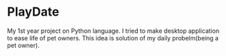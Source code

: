# PlayDate
My 1st year project on Python language. I tried to make desktop application to ease life of pet owners. This idea is solution of my daily probelm(being a pet owner).
